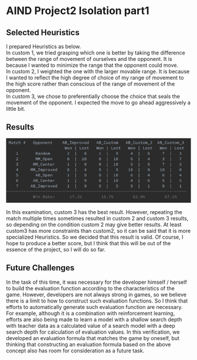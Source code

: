# AIND Project2 Isolation part1
## Selected Heuristics
I prepared Heuristics as below.  
In custom 1, we tried grasping which one is better by taking the difference between the range of movement of ourselves and the opponent. It is because I wanted to minimize the range that the opponent could move.  
In custom 2, I weighted the one with the larger movable range. It is because I wanted to reflect the high degree of choice of my range of movement to the high score rather than conscious of the range of movement of the opponent.  
In custom 3, we chose to preferentially choose the choice that seals the movement of the opponent. I expected the move to go ahead aggressively a little bit.

## Results
![image1](./image1.png)

In this examination, custom 3 has the best result.
However, repeating the match multiple times sometimes resulted in custom 2 and custom 3 results, so depending on the condition custom 2 may give better results.
At least custom3 has more constraints than custom2, so it can be said that it is more specialized Heuristics.
So we decided that this result is valid.
Of course, I hope to produce a better score, but I think that this will be out of the essence of the project, so I will do so far.

## Future Challenges
In the task of this time, it was necessary for the developer himself / herself to build the evaluation function according to the characteristics of the game.
However, developers are not always strong in games, so we believe there is a limit to how to construct such evaluation functions.
So I think that efforts to automatically generate such evaluation function are necessary.
For example, although it is a combination with reinforcement learning, efforts are also being made to learn a model with a shallow search depth with teacher data as a calculated value of a search model with a deep search depth for calculation of evaluation values.
In this verification, we developed an evaluation formula that matches the game by oneself, but thinking that constructing an evaluation formula based on the above concept also has room for consideration as a future task.